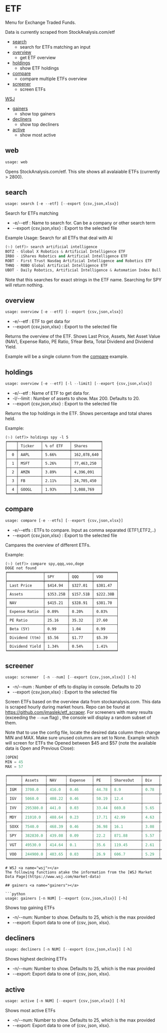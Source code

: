 # ETF
Menu for Exchange Traded Funds.

Data is currently scraped from StockAnalysis.com/etf

* [search](#search)
  * search for ETFs matching an input
* [overview](#overview)
  *  get ETF overview
* [holdings](#holdings)
  * show ETF holdings
* [compare](#compare)
  * compare multiple ETFs overview
* [screener](#screener)
  * screen ETFs

[WSJ](#WSJ)
* [gainers](#gainers)
  * show top gainers
* [decliners](#decliners)
  * show top decliners
* [active](#active)
  * show most active

## web <a name="web"></a>
```python
usage: web
```
Opens StockAnalysis.com/etf.  This site shows all avalaiable ETFs (currently > 2800).

## search <a name="search"></a>
```python
usage: search [-e --etf] [--export {csv,json,xlsx}]
```
Search for ETFs matching
* -e/--etf : Name to search for.  Can be a company or other search term
* --export {csv,json,xlsx} : Export to the selected file

Example Usage: Search for all ETFs that deal with AI
```python
(✨) (etf)> search artificial intelligence
BOTZ - Global X Robotics & Artificial Intelligence ETF
IRBO - iShares Robotics and Artificial Intelligence ETF
ROBT - First Trust Nasdaq Artificial Intelligence and Robotics ETF
THNQ - ROBO Global Artificial Intelligence ETF
UBOT - Daily Robotics, Artificial Intelligence & Automation Index Bull 3X Shares
```
Note that this searches for exact strings in the ETF name.  Searching for SPY will return nothing.

## overview <a name="overview"></a>
```python
usage: overview [-e --etf] [--export {csv,json,xlsx}]
```
* -e/--etf : ETF to get data for
* --export {csv,json,xlsx} : Export to the selected file

Returns the overview of the ETF.  Shows Last Price, Assets, Net Asset Value (NAV), Expense Ratio, PE Ratio, 5Year Beta, Total Dividend and Dividend Yield.

Example will be a single column from the [compare](#compare) example.

## holdings <a name="holdings"></a>
```python
usage: overview [-e --etf] [-l --limit] [--export {csv,json,xlsx}]
```
* -e/--etf : Name of ETF to get data for.
* -l/--limit : Number of assets to show.  Max 200.  Defaults to 20.
* --export {csv,json,xlsx} : Export to the selected file

Returns the top holdings in the ETF.  Shows percentage and total shares held.

Example:
```
(✨) (etf)> holdings spy -l 5
╒════╤══════════╤════════════╤═════════════╕
│    │ Ticker   │ % of ETF   │ Shares      │
╞════╪══════════╪════════════╪═════════════╡
│  0 │ AAPL     │ 5.66%      │ 162,078,640 │
├────┼──────────┼────────────┼─────────────┤
│  1 │ MSFT     │ 5.26%      │ 77,463,250  │
├────┼──────────┼────────────┼─────────────┤
│  2 │ AMZN     │ 3.89%      │ 4,396,091   │
├────┼──────────┼────────────┼─────────────┤
│  3 │ FB       │ 2.11%      │ 24,705,450  │
├────┼──────────┼────────────┼─────────────┤
│  4 │ GOOGL    │ 1.93%      │ 3,088,769   │
╘════╧══════════╧════════════╧═════════════╛
```

## compare <a name="compare"></a>
```python
usage: compare [-e --etfs] [--export {csv,json,xlsx}]
```
* -e/--etfs : ETFs to compare.  Input as comma separated (ETF1,ETF2,..)
* --export {csv,json,xlsx} : Export to the selected file

Campares the overview of different ETFs.

Example:

```
(✨) (etf)> compare spy,qqq,voo,doge
DOGE not found
╒════════════════╤══════════╤══════════╤══════════╕
│                │ SPY      │ QQQ      │ VOO      │
╞════════════════╪══════════╪══════════╪══════════╡
│ Last Price     │ $414.94  │ $327.01  │ $381.47  │
├────────────────┼──────────┼──────────┼──────────┤
│ Assets         │ $353.25B │ $157.51B │ $222.38B │
├────────────────┼──────────┼──────────┼──────────┤
│ NAV            │ $415.21  │ $328.91  │ $381.70  │
├────────────────┼──────────┼──────────┼──────────┤
│ Expense Ratio  │ 0.09%    │ 0.20%    │ 0.03%    │
├────────────────┼──────────┼──────────┼──────────┤
│ PE Ratio       │ 25.16    │ 35.32    │ 27.60    │
├────────────────┼──────────┼──────────┼──────────┤
│ Beta (5Y)      │ 0.99     │ 1.04     │ 0.99     │
├────────────────┼──────────┼──────────┼──────────┤
│ Dividend (ttm) │ $5.56    │ $1.77    │ $5.39    │
├────────────────┼──────────┼──────────┼──────────┤
│ Dividend Yield │ 1.34%    │ 0.54%    │ 1.41%    │
╘════════════════╧══════════╧══════════╧══════════╛
```
## screener <a name="screener"></a>
````python
usage: screener  [-n --num] [--export {csv,json,xlsx}] [-h]
````

* -n/--num : Number of etfs to display in console. Defaults to 20
* --export {csv,json,xlsx} : Export to the selected file

Screen ETFs based on the overview data from stockanalysis.com.  This data is scraped hourly during market hours.
Repo can be found at https://github.com/jmaslek/etf_scraper. For screeners with many results (exceeding the `--num` flag)
, the console will display a random subset of them.

Note that to use the config file, locate the desired data column then change MIN and MAX.  Make sure unused columns are set to None.
Example which will screen for ETFs the Opened between $45 and $57 (note the available data is Open and Previous Close):
```python
[OPEN]
MIN = 45
MAX = 57
```

```python
╒══════╤══════════╤════════╤═══════════╤═══════╤═════════════╤═══════╤════════════╤════════════╤════════╤═════════════╤═════════╤══════════╤════════╤══════════╕
│      │ Assets   │ NAV    │ Expense   │ PE    │ SharesOut   │ Div   │ DivYield   │ Volume     │ Open   │ PrevClose   │ YrLow   │ YrHigh   │ Beta   │ N_Hold   │
╞══════╪══════════╪════════╪═══════════╪═══════╪═════════════╪═══════╪════════════╪════════════╪════════╪═════════════╪═════════╪══════════╪════════╪══════════╡
│ IGM  │ 3700.0   │ 416.0  │ 0.46      │ 44.78 │ 8.9         │ 0.78  │ 0.19       │ 22094.0    │ 417.6  │ 418.63      │ 290.01  │ 421.34   │ 1.08   │ 336.0    │
├──────┼──────────┼────────┼───────────┼───────┼─────────────┼───────┼────────────┼────────────┼────────┼─────────────┼─────────┼──────────┼────────┼──────────┤
│ IGV  │ 5060.0   │ 408.22 │ 0.46      │ 50.19 │ 12.4        │       │            │ 713902.0   │ 408.22 │ 411.47      │ 285.69  │ 411.75   │ 0.98   │ 126.0    │
├──────┼──────────┼────────┼───────────┼───────┼─────────────┼───────┼────────────┼────────────┼────────┼─────────────┼─────────┼──────────┼────────┼──────────┤
│ IVV  │ 295380.0 │ 441.0  │ 0.03      │ 33.44 │ 669.8       │ 5.65  │ 1.28       │ 2660313.0  │ 444.04 │ 443.65      │ 317.52  │ 444.87   │ 0.99   │ 508.0    │
├──────┼──────────┼────────┼───────────┼───────┼─────────────┼───────┼────────────┼────────────┼────────┼─────────────┼─────────┼──────────┼────────┼──────────┤
│ MDY  │ 21010.0  │ 488.64 │ 0.23      │ 17.71 │ 42.99       │ 4.63  │ 0.95       │ 564149.0   │ 495.62 │ 493.13      │ 319.23  │ 506.29   │ 1.19   │ 401.0    │
├──────┼──────────┼────────┼───────────┼───────┼─────────────┼───────┼────────────┼────────────┼────────┼─────────────┼─────────┼──────────┼────────┼──────────┤
│ SOXX │ 7540.0   │ 468.39 │ 0.46      │ 36.98 │ 16.1        │ 3.08  │ 0.66       │ 410960.0   │ 465.25 │ 468.1       │ 284.72  │ 471.38   │ 1.18   │ 34.0     │
├──────┼──────────┼────────┼───────────┼───────┼─────────────┼───────┼────────────┼────────────┼────────┼─────────────┼─────────┼──────────┼────────┼──────────┤
│ SPY  │ 382830.0 │ 439.08 │ 0.09      │ 22.2  │ 871.88      │ 5.57  │ 1.27       │ 46930008.0 │ 442.15 │ 441.76      │ 316.37  │ 442.94   │ 0.99   │ 507.0    │
├──────┼──────────┼────────┼───────────┼───────┼─────────────┼───────┼────────────┼────────────┼────────┼─────────────┼─────────┼──────────┼────────┼──────────┤
│ VGT  │ 49530.0  │ 414.64 │ 0.1       │ 35.6  │ 119.45      │ 2.61  │ 0.63       │ 233043.0   │ 415.72 │ 417.13      │ 289.64  │ 417.32   │ 1.07   │ 358.0    │
├──────┼──────────┼────────┼───────────┼───────┼─────────────┼───────┼────────────┼────────────┼────────┼─────────────┼─────────┼──────────┼────────┼──────────┤
│ VOO  │ 244900.0 │ 403.65 │ 0.03      │ 26.9  │ 606.7       │ 5.29  │ 1.31       │ 2486923.0  │ 406.48 │ 406.16      │ 290.58  │ 407.18   │ 0.99   │ 508.0    │
╘══════╧══════════╧════════╧═══════════╧═══════╧═════════════╧═══════╧════════════╧════════════╧════════╧═════════════╧═════════╧══════════╧════════╧══════════╛

```


```
# WSJ <a name="wsj"></a>
The following functions atake the information from the [WSJ Market Data Page](https://www.wsj.com/market-data)

## gainers <a name="gainers"></a>

```python
usage: gainers [-n NUM] [--export {csv,json,xlsx}] [-h]
```
Shows top gaining ETFs
* -n/--num: Number to show.  Defaults to 25, which is the max provided
* --export: Export data to one of {csv, json, xlsx}.

## decliners <a name="decliners"></a>

```python
usage: decliners [-n NUM] [--export {csv,json,xlsx}] [-h]
```
Shows highest declining ETFs
* -n/--num: Number to show.  Defaults to 25, which is the max provided
* --export: Export data to one of {csv, json, xlsx}.

## active <a name="active"></a>

```python
usage: active [-n NUM] [--export {csv,json,xlsx}] [-h]
```
Shows most active ETFs
* -n/--num: Number to show.  Defaults to 25, which is the max provided
* --export: Export data to one of {csv, json, xlsx}.
